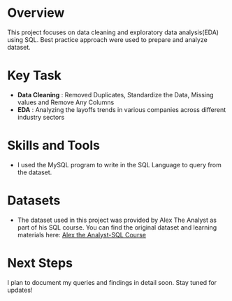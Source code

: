 # Overview 
This project focuses on data cleaning and exploratory data analysis(EDA) using SQL. Best practice approach were used to prepare and analyze dataset.

# Key Task 
- **Data Cleaning** : Removed Duplicates, Standardize the Data, Missing values and Remove Any Columns
- **EDA** : Analyzing the layoffs trends in various companies across different industry sectors

# Skills and Tools 
- I used the MySQL program to write in the SQL Language to query from the dataset.

# Datasets 
- The dataset used in this project was provided by Alex The Analyst as part of his SQL course. You can find the original dataset and learning materials here:
  [Alex the Analyst-SQL Course](https://www.youtube.com/watch?v=OT1RErkfLNQ)
  
# Next Steps 
I plan to document my queries and findings in detail soon. Stay tuned for updates!
